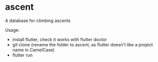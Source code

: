 # ascent

A database for climbing ascents

Usage:

* install flutter, check it works with flutter doctor
* git clone (rename the folder to ascent, as flutter doesn't like a project name in CamelCase)
* flutter run
